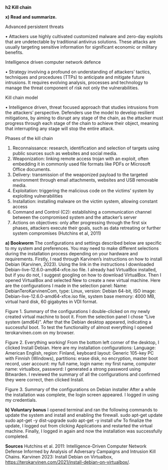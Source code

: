 **h2 Kill chain**

**x) Read and summarize.**

Advanced persistent threats

•	Attackers use highly cultivated customized malware and zero-day exploits that are undetectable by traditional antivirus solutions. These attacks are usually targeting sensitive information for significant economic or military benefits. 

Intelligence driven computer network defence

•	Strategy involving a profound on understanding of attackers’ tactics, techniques and procedures (TTPs) to anticipate and mitigate future intrusions. It requires evolving analysis, processes and technology to manage the threat component of risk not only the vulnerabilities. 

Kill chain model

•	Intelligence driven, threat focused approach that studies intrusions from the attackers’ perspective. Defenders use the model to develop resilient mitigations, by aiming to disrupt any stage of the chain, as the attacker must progress through each stage of the chain to achieve their object, meaning that interrupting any stage will stop the entire attack. 

Phases of the kill chain
1.	Reconnaissance: research, identification and selection of targets using public sources such as websites and social media.
2.	Weaponization: linking remote access trojan with an exploit, often embedding it in commonly used file formats like PDFs or Microsoft Office documents.
3.	Delivery: transmission of the weaponized payload to the targeted environment through email attachments, websites and USB removable media. 
4.	Exploitation: triggering the malicious code on the victims’ system by exploiting vulnerabilities 
5.	Installation: installing malware on the victim system, allowing constant access 
6.	Command and Control (C2): establishing a communication channel between the compromised system and the attacker’s server
7.	Actions on objectives: only after progressing through the first six phases, attackers execute their goals, such as data retreating or further system compromises 
(Hutchins et al, 2011)

**a)	Bookworm**
The configurations and settings described below are specific to my system and preferences. You may need to make different selections during the installation process depending on your hardware and requirements. 
Firstly, I read through Karvinen’s instructions on how to install Debian (Karvinen, 2023). Using the link in the instructions I downloaded Debian-live-12.6.0-amd64-xfce.iso file.  I already had VirtualBox installed, but if you do not, I suggest googling on how to download VirtualBox. Then I opened VirtualBox and selected New to create a new virtual machine. Here are the configurations I made in the selection panel: 
Name: DebianTeroKarvinenCom, type: Linux, version: Debian 64-bit, ISO image: Debian-live-12.6.0-amd64-xfce.iso file, system base memory: 4000 MB, virtual hard disk, 60 gigabytes in VDI format. 
 
Figure 1. Summary of the configurations
I double-clicked on my newly created virtual machine to boot it. From the selection panel I chose “Live system (amd64)”. After that the Debian desktop appeared, indicating a successful boot. To test the functionality of almost everything I opened terokarvinen.com on my browser.
 
Figure 2. Everything working!
From the bottom left corner of the desktop, I clicked Install Debian. Here are my installation configurations: 
Language: American English, region: Finland, keyboard layout: Generic 105-key PC with Finnish (Windows), partitions: erase disk, no encryption, master boot record, user account: my full name, login name: my first name, computer name: virtualbox, password: I generated a strong password using Bitwarden. 
I reviewed the summary of all the configurations and confirmed they were correct, then clicked Install.
 
Figure 3. Summary of the configurations on Debian installer
After a while the installation was complete, the login screen appeared. I logged in using my credentials.

**b) Voluntary bonus**
I opened terminal and ran the following commands to update the system and install and enabling the firewall.
sudo apt-get update
sudo apt-get -y dist-upgrade
sudo apt-get -y install ufw
To finalize the update, I logged out from clicking Applications and restarted the virtual machine. Finally, I logged in again and now the installation was successfully completed. 

**Sources**
Hutchins et al. 2011: Intelligence-Driven Computer Network Defense Informed by Analysis of Adversary Campaigns and Intrusion Kill Chains.
Karvinen 2023: Install Debian on Virtualbox, https://terokarvinen.com/2021/install-debian-on-virtualbox/. 
